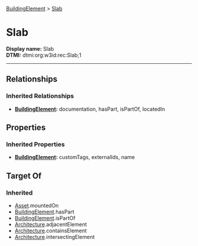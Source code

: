 [BuildingElement](BuildingElement.md) > [Slab](#)
# Slab

**Display name:** Slab<br />
**DTMI:** dtmi:org:w3id:rec:Slab;1

---
## Relationships
### Inherited Relationships
* **[BuildingElement](BuildingElement.md):** documentation, hasPart, isPartOf, locatedIn
## Properties
### Inherited Properties
* **[BuildingElement](BuildingElement.md):** customTags, externalIds, name
## Target Of
### Inherited
* [Asset](../Asset/Asset.md).mountedOn
* [BuildingElement](BuildingElement.md).hasPart
* [BuildingElement](BuildingElement.md).isPartOf
* [Architecture](../Space/Architecture/Architecture.md).adjacentElement
* [Architecture](../Space/Architecture/Architecture.md).containsElement
* [Architecture](../Space/Architecture/Architecture.md).intersectingElement
